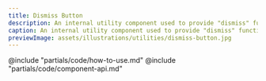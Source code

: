 ```yaml
---
title: Dismiss Button
description: An internal utility component used to provide "dismiss" functionality in other components.
caption: An internal utility component used to provide "dismiss" functionality in other components.
previewImage: assets/illustrations/utilities/dismiss-button.jpg
---
```


<section data-tab="Code">

  @include "partials/code/how-to-use.md"
  @include "partials/code/component-api.md"
  <!-- @include "partials/code/showcase.md" -->
</section>

